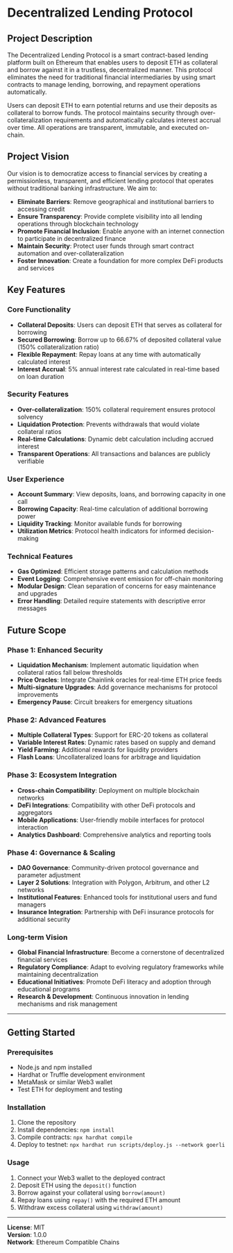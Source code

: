 # Decentralized Lending Protocol

## Project Description

The Decentralized Lending Protocol is a smart contract-based lending platform built on Ethereum that enables users to deposit ETH as collateral and borrow against it in a trustless, decentralized manner. This protocol eliminates the need for traditional financial intermediaries by using smart contracts to manage lending, borrowing, and repayment operations automatically.

Users can deposit ETH to earn potential returns and use their deposits as collateral to borrow funds. The protocol maintains security through over-collateralization requirements and automatically calculates interest accrual over time. All operations are transparent, immutable, and executed on-chain.

## Project Vision

Our vision is to democratize access to financial services by creating a permissionless, transparent, and efficient lending protocol that operates without traditional banking infrastructure. We aim to:

- **Eliminate Barriers**: Remove geographical and institutional barriers to accessing credit
- **Ensure Transparency**: Provide complete visibility into all lending operations through blockchain technology
- **Promote Financial Inclusion**: Enable anyone with an internet connection to participate in decentralized finance
- **Maintain Security**: Protect user funds through smart contract automation and over-collateralization
- **Foster Innovation**: Create a foundation for more complex DeFi products and services

## Key Features

### Core Functionality
- **Collateral Deposits**: Users can deposit ETH that serves as collateral for borrowing
- **Secured Borrowing**: Borrow up to 66.67% of deposited collateral value (150% collateralization ratio)
- **Flexible Repayment**: Repay loans at any time with automatically calculated interest
- **Interest Accrual**: 5% annual interest rate calculated in real-time based on loan duration

### Security Features
- **Over-collateralization**: 150% collateral requirement ensures protocol solvency
- **Liquidation Protection**: Prevents withdrawals that would violate collateral ratios
- **Real-time Calculations**: Dynamic debt calculation including accrued interest
- **Transparent Operations**: All transactions and balances are publicly verifiable

### User Experience
- **Account Summary**: View deposits, loans, and borrowing capacity in one call
- **Borrowing Capacity**: Real-time calculation of additional borrowing power
- **Liquidity Tracking**: Monitor available funds for borrowing
- **Utilization Metrics**: Protocol health indicators for informed decision-making

### Technical Features
- **Gas Optimized**: Efficient storage patterns and calculation methods
- **Event Logging**: Comprehensive event emission for off-chain monitoring
- **Modular Design**: Clean separation of concerns for easy maintenance and upgrades
- **Error Handling**: Detailed require statements with descriptive error messages

## Future Scope

### Phase 1: Enhanced Security
- **Liquidation Mechanism**: Implement automatic liquidation when collateral ratios fall below thresholds
- **Price Oracles**: Integrate Chainlink oracles for real-time ETH price feeds
- **Multi-signature Upgrades**: Add governance mechanisms for protocol improvements
- **Emergency Pause**: Circuit breakers for emergency situations

### Phase 2: Advanced Features
- **Multiple Collateral Types**: Support for ERC-20 tokens as collateral
- **Variable Interest Rates**: Dynamic rates based on supply and demand
- **Yield Farming**: Additional rewards for liquidity providers
- **Flash Loans**: Uncollateralized loans for arbitrage and liquidation

### Phase 3: Ecosystem Integration
- **Cross-chain Compatibility**: Deployment on multiple blockchain networks
- **DeFi Integrations**: Compatibility with other DeFi protocols and aggregators
- **Mobile Applications**: User-friendly mobile interfaces for protocol interaction
- **Analytics Dashboard**: Comprehensive analytics and reporting tools

### Phase 4: Governance & Scaling
- **DAO Governance**: Community-driven protocol governance and parameter adjustment
- **Layer 2 Solutions**: Integration with Polygon, Arbitrum, and other L2 networks
- **Institutional Features**: Enhanced tools for institutional users and fund managers
- **Insurance Integration**: Partnership with DeFi insurance protocols for additional security

### Long-term Vision
- **Global Financial Infrastructure**: Become a cornerstone of decentralized financial services
- **Regulatory Compliance**: Adapt to evolving regulatory frameworks while maintaining decentralization
- **Educational Initiatives**: Promote DeFi literacy and adoption through educational programs
- **Research & Development**: Continuous innovation in lending mechanisms and risk management

---

## Getting Started

### Prerequisites
- Node.js and npm installed
- Hardhat or Truffle development environment
- MetaMask or similar Web3 wallet
- Test ETH for deployment and testing

### Installation
1. Clone the repository
2. Install dependencies: `npm install`
3. Compile contracts: `npx hardhat compile`
4. Deploy to testnet: `npx hardhat run scripts/deploy.js --network goerli`

### Usage
1. Connect your Web3 wallet to the deployed contract
2. Deposit ETH using the `deposit()` function
3. Borrow against your collateral using `borrow(amount)`
4. Repay loans using `repay()` with the required ETH amount
5. Withdraw excess collateral using `withdraw(amount)`

---

**License**: MIT  
**Version**: 1.0.0  
**Network**: Ethereum Compatible Chains
